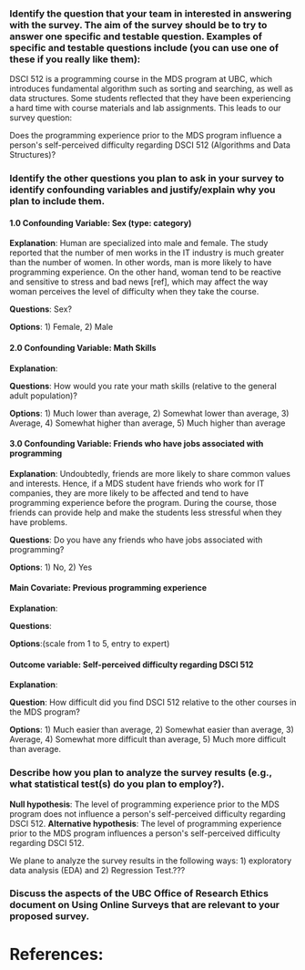### Identify the question that your team in interested in answering with the survey. The aim of the survey should be to try to answer one specific and testable question. Examples of specific and testable questions include (you can use one of these if you really like them):

DSCI 512 is a programming course in the MDS program at UBC, which introduces fundamental algorithm such as sorting and searching, as well as data structures. Some students reflected that they have been experiencing a hard time with course materials and lab assignments. This leads to our survey question:

Does the programming experience prior to the MDS program influence a person's self-perceived difficulty regarding DSCI 512 (Algorithms and Data Structures)?

### Identify the other questions you plan to ask in your survey to identify confounding variables and justify/explain why you plan to include them.


#### 1.0 Confounding Variable: Sex (type: category)

**Explanation**: Human are specialized into male and female. The study reported that the number of men works in the IT industry is much greater than the number of women. In other words, man is more likely to have programming experience. On the other hand, woman tend to be reactive and sensitive to stress and bad news [ref], which may affect the way woman perceives the level of difficulty when they take the course.

**Questions**: Sex?

**Options**: 1) Female, 2) Male

#### 2.0 Confounding Variable: Math Skills

**Explanation**:

**Questions**: How would you rate your math skills (relative to the general adult population)?

**Options**: 1) Much lower than average, 2) Somewhat lower than average, 3) Average, 4) Somewhat higher than average, 5) Much higher than average

#### 3.0 Confounding Variable: Friends who have jobs associated with programming

**Explanation**: Undoubtedly, friends are more likely to share common values and interests. Hence,
if a MDS student have friends who work for IT companies, they are more likely to be affected and tend to have programming experience before the program. During the course, those friends can provide help and make the students less stressful when they have problems.

**Questions**: Do you have any friends who have jobs associated with programming?

**Options**: 1) No, 2) Yes


#### Main Covariate: Previous programming experience

**Explanation**:

**Questions**:

**Options**:(scale from 1 to 5, entry to expert)

#### Outcome variable: Self-perceived difficulty regarding DSCI 512

**Explanation**:

**Question**: How difficult did you find DSCI 512 relative to the other courses in the MDS program?

**Options**: 1) Much easier than average, 2) Somewhat easier than average, 3) Average, 4) Somewhat more difficult than average, 5) Much more difficult than average.

### Describe how you plan to analyze the survey results (e.g., what statistical test(s) do you plan to employ?).

**Null hypothesis**: The level of programming experience prior to the MDS program does not influence a person's self-perceived difficulty regarding DSCI 512.
**Alternative hypothesis**: The level of programming experience prior to the MDS program influences a person's self-perceived difficulty regarding DSCI 512.

We plane to analyze the survey results in the following ways: 1) exploratory data analysis (EDA)
and 2) Regression Test.???

### Discuss the aspects of the UBC Office of Research Ethics document on Using Online Surveys that are relevant to your proposed survey.


# References:

[male vs female]: https://www.dailymail.co.uk/g00/health/article-1286817/Women-prone-emotional-stress-men-sensitivity-hormone.html?i10c.ua=4&i10c.encReferrer=&i10c.dv=20
